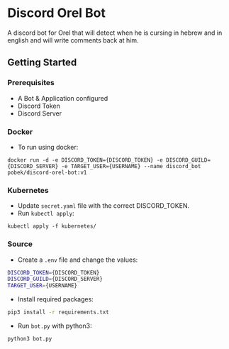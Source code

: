 # Discord Orel Bot

A discord bot for Orel that will detect when he is cursing in hebrew and in english and will write comments back at him.

## Getting Started

### Prerequisites 

- A Bot & Application configured
- Discord Token
- Discord Server

### Docker

- To run using docker:

```docker
docker run -d -e DISCORD_TOKEN={DISCORD_TOKEN} -e DISCORD_GUILD={DISCORD_SERVER} -e TARGET_USER={USERNAME} --name discord_bot pobek/discord-orel-bot:v1
```

### Kubernetes

- Update `secret.yaml` file with the correct DISCORD_TOKEN.
- Run `kubectl apply`:

```kubectl
kubectl apply -f kubernetes/
```

### Source

- Create a `.env` file and change the values:

```bash
DISCORD_TOKEN={DISCORD_TOKEN}
DISCORD_GUILD={DISCORD_SERVER}
TARGET_USER={USERNAME}
```

- Install required packages:

```bash
pip3 install -r requirements.txt
```

- Run `bot.py` with python3:

```bash
python3 bot.py
```